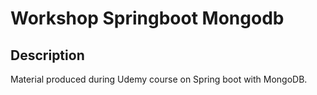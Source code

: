 # Workshop Springboot Mongodb

## Description

Material produced during Udemy course on Spring boot with MongoDB.
